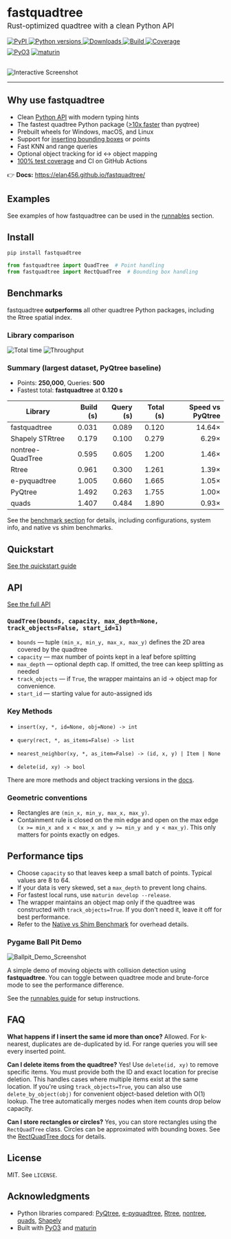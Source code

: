 <div style="display:flex; align-items:center; justify-content:space-between; gap:1rem; flex-wrap:wrap;">
  <div>
    <h1 style="margin-bottom:0.25rem;">fastquadtree</h1>
    <p style="margin-top:0; font-size:1.05rem;">Rust-optimized quadtree with a clean Python API</p>
    <p style="margin:0.5rem 0 0;">
      <a href="https://pypi.org/project/fastquadtree/">
        <img alt="PyPI" src="https://img.shields.io/pypi/v/fastquadtree.svg">
      </a>
      <a href="https://pypi.org/project/fastquadtree/">
        <img alt="Python versions" src="https://img.shields.io/pypi/pyversions/fastquadtree.svg">
      </a>
      <a href="https://pepy.tech/projects/fastquadtree">
        <img alt="Downloads" src="https://static.pepy.tech/personalized-badge/fastquadtree?period=total&units=INTERNATIONAL_SYSTEM&left_color=GRAY&right_color=BLUE&left_text=Total+Downloads">
      </a>
      <a href="https://github.com/Elan456/fastquadtree/actions/workflows/release.yml">
        <img alt="Build" src="https://github.com/Elan456/fastquadtree/actions/workflows/release.yml/badge.svg">
      </a>
      <a href="https://codecov.io/gh/Elan456/fastquadtree">
        <img alt="Coverage" src="https://codecov.io/gh/Elan456/fastquadtree/branch/main/graph/badge.svg">
      </a>
    </p>
    <p style="margin:0.5rem 0 0;">
      <a href="https://pyo3.rs/"><img alt="PyO3" src="https://img.shields.io/badge/Rust-core%20via%20PyO3-orange"></a>
      <a href="https://www.maturin.rs/"><img alt="maturin" src="https://img.shields.io/badge/Built%20with-maturin-1f6feb"></a>
    </p>
    <p style="margin-top:0.75rem;">
  </div>
  <div style="min-width:260px; max-width:420px; flex:1;">
    <img alt="Interactive Screenshot" src="https://raw.githubusercontent.com/Elan456/fastquadtree/main/assets/interactive_v2_screenshot.png">
  </div>
</div>

---

## Why use fastquadtree

- Clean [Python API](https://elan456.github.io/fastquadtree/api/quadtree/) with modern typing hints
- The fastest quadtree Python package ([>10x faster](https://elan456.github.io/fastquadtree/benchmark/) than pyqtree)
- Prebuilt wheels for Windows, macOS, and Linux
- Support for [inserting bounding boxes](https://elan456.github.io/fastquadtree/api/rect_quadtree/) or points
- Fast KNN and range queries
- Optional object tracking for id ↔ object mapping
- [100% test coverage](https://codecov.io/gh/Elan456/fastquadtree) and CI on GitHub Actions

👉 **Docs:** https://elan456.github.io/fastquadtree/

## Examples
See examples of how fastquadtree can be used in the [runnables](https://elan456.github.io/fastquadtree/runnables/) section.


## Install
```bash
pip install fastquadtree
```

```python
from fastquadtree import QuadTree  # Point handling
from fastquadtree import RectQuadTree  # Bounding box handling
```

## Benchmarks

fastquadtree **outperforms** all other quadtree Python packages, including the Rtree spatial index.

### Library comparison

![Total time](https://raw.githubusercontent.com/Elan456/fastquadtree/main/assets/quadtree_bench_time.png)
![Throughput](https://raw.githubusercontent.com/Elan456/fastquadtree/main/assets/quadtree_bench_throughput.png)

### Summary (largest dataset, PyQtree baseline)
- Points: **250,000**, Queries: **500**
- Fastest total: **fastquadtree** at **0.120 s**

| Library | Build (s) | Query (s) | Total (s) | Speed vs PyQtree |
|---|---:|---:|---:|---:|
| fastquadtree | 0.031 | 0.089 | 0.120 | 14.64× |
| Shapely STRtree | 0.179 | 0.100 | 0.279 | 6.29× |
| nontree-QuadTree | 0.595 | 0.605 | 1.200 | 1.46× |
| Rtree        | 0.961 | 0.300 | 1.261 | 1.39× |
| e-pyquadtree | 1.005 | 0.660 | 1.665 | 1.05× |
| PyQtree      | 1.492 | 0.263 | 1.755 | 1.00× |
| quads        | 1.407 | 0.484 | 1.890 | 0.93× |

See the [benchmark section](https://elan456.github.io/fastquadtree/benchmark/) for details, including configurations, system info, and native vs shim benchmarks.

## Quickstart
[See the quickstart guide](https://elan456.github.io/fastquadtree/quickstart/)

## API

[See the full API](https://elan456.github.io/fastquadtree/api/quadtree/)

### `QuadTree(bounds, capacity, max_depth=None, track_objects=False, start_id=1)`

* `bounds` — tuple `(min_x, min_y, max_x, max_y)` defines the 2D area covered by the quadtree
* `capacity` — max number of points kept in a leaf before splitting
* `max_depth` — optional depth cap. If omitted, the tree can keep splitting as needed
* `track_objects` — if `True`, the wrapper maintains an id → object map for convenience.
* `start_id` — starting value for auto-assigned ids

### Key Methods

- `insert(xy, *, id=None, obj=None) -> int`

- `query(rect, *, as_items=False) -> list`

- `nearest_neighbor(xy, *, as_item=False) -> (id, x, y) | Item | None`

- `delete(id, xy) -> bool`

There are more methods and object tracking versions in the [docs](https://elan456.github.io/fastquadtree/api/quadtree/).

### Geometric conventions

* Rectangles are `(min_x, min_y, max_x, max_y)`.
* Containment rule is closed on the min edge and open on the max edge
  `(x >= min_x and x < max_x and y >= min_y and y < max_y)`.
  This only matters for points exactly on edges.

## Performance tips

* Choose `capacity` so that leaves keep a small batch of points. Typical values are 8 to 64.
* If your data is very skewed, set a `max_depth` to prevent long chains.
* For fastest local runs, use `maturin develop --release`.
* The wrapper maintains an object map only if the quadtree was constructed with `track_objects=True`. If you don't need it, leave it off for best performance.
* Refer to the [Native vs Shim Benchmark](https://elan456.github.io/fastquadtree/benchmark/#native-vs-shim-benchmark) for overhead details.

### Pygame Ball Pit Demo

![Ballpit_Demo_Screenshot](https://raw.githubusercontent.com/Elan456/fastquadtree/main/assets/ballpit.png)

A simple demo of moving objects with collision detection using **fastquadtree**. 
You can toggle between quadtree mode and brute-force mode to see the performance difference.

See the [runnables guide](https://elan456.github.io/fastquadtree/runnables/) for setup instructions.

## FAQ

**What happens if I insert the same id more than once?**
Allowed. For k-nearest, duplicates are de-duplicated by id. For range queries you will see every inserted point.

**Can I delete items from the quadtree?**
Yes! Use `delete(id, xy)` to remove specific items. You must provide both the ID and exact location for precise deletion. This handles cases where multiple items exist at the same location. If you're using `track_objects=True`, you can also use `delete_by_object(obj)` for convenient object-based deletion with O(1) lookup. The tree automatically merges nodes when item counts drop below capacity.

**Can I store rectangles or circles?**
Yes, you can store rectangles using the `RectQuadTree` class. Circles can be approximated with bounding boxes. See the [RectQuadTree docs](https://elan456.github.io/fastquadtree/api/rect_quadtree/) for details.

## License

MIT. See `LICENSE`.

## Acknowledgments

* Python libraries compared: [PyQtree], [e-pyquadtree], [Rtree], [nontree], [quads], [Shapely]
* Built with [PyO3] and [maturin]

[PyQtree]: https://pypi.org/project/pyqtree/
[e-pyquadtree]: https://pypi.org/project/e-pyquadtree/
[PyO3]: https://pyo3.rs/
[maturin]: https://www.maturin.rs/
[Rtree]: https://pypi.org/project/Rtree/
[nontree]: https://pypi.org/project/nontree/
[quads]: https://pypi.org/project/quads/
[Shapely]: https://pypi.org/project/Shapely/
